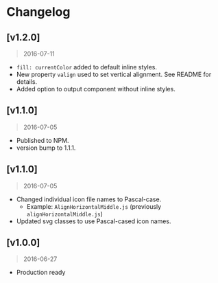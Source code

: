 # Changelog

## [v1.2.0]
> 2016-07-11

- `fill: currentColor` added to default inline styles.
- New property `valign` used to set vertical alignment.  See README for details.
- Added option to output component without inline styles.

## [v1.1.0]
> 2016-07-05

- Published to NPM.
- version bump to 1.1.1.

## [v1.1.0]
> 2016-07-05

- Changed individual icon file names to Pascal-case.
  - Example: `AlignHorizontalMiddle.js` (previously `alignHorizontalMiddle.js`)
- Updated svg classes to use Pascal-cased icon names.

## [v1.0.0]
> 2016-06-27

- Production ready
